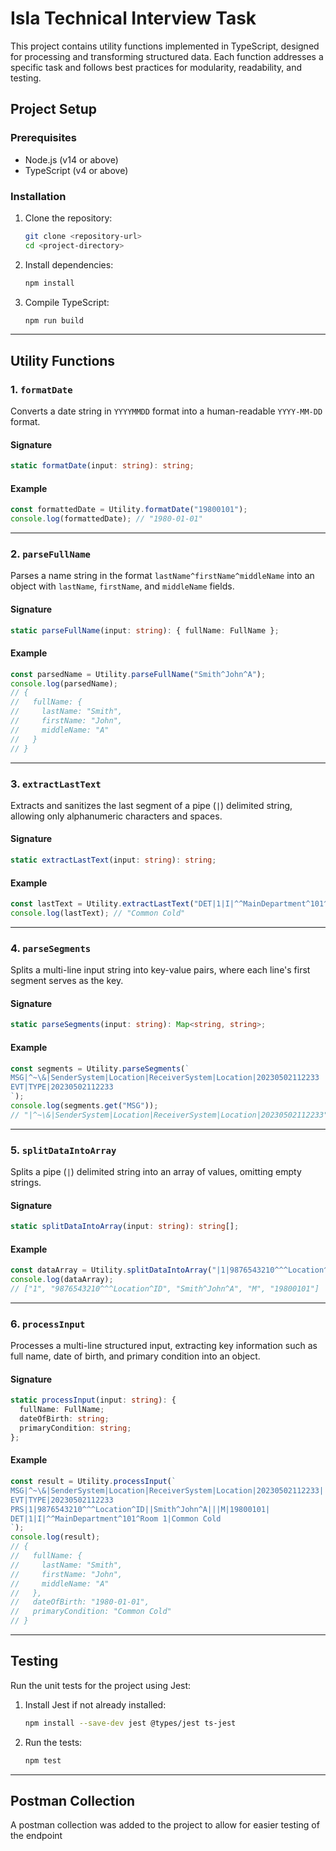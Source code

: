 
# **Isla Technical Interview Task**

This project contains utility functions implemented in TypeScript, designed for processing and transforming structured data. Each function addresses a specific task and follows best practices for modularity, readability, and testing.

## **Project Setup**

### Prerequisites
- Node.js (v14 or above)
- TypeScript (v4 or above)

### Installation
1. Clone the repository:
   ```bash
   git clone <repository-url>
   cd <project-directory>
   ```
2. Install dependencies:
   ```bash
   npm install
   ```
3. Compile TypeScript:
   ```bash
   npm run build
   ```

---

## **Utility Functions**

### **1. `formatDate`**
Converts a date string in `YYYYMMDD` format into a human-readable `YYYY-MM-DD` format.

#### **Signature**
```typescript
static formatDate(input: string): string;
```

#### **Example**
```typescript
const formattedDate = Utility.formatDate("19800101");
console.log(formattedDate); // "1980-01-01"
```

---

### **2. `parseFullName`**
Parses a name string in the format `lastName^firstName^middleName` into an object with `lastName`, `firstName`, and `middleName` fields.

#### **Signature**
```typescript
static parseFullName(input: string): { fullName: FullName };
```

#### **Example**
```typescript
const parsedName = Utility.parseFullName("Smith^John^A");
console.log(parsedName);
// {
//   fullName: {
//     lastName: "Smith",
//     firstName: "John",
//     middleName: "A"
//   }
// }
```

---

### **3. `extractLastText`**
Extracts and sanitizes the last segment of a pipe (`|`) delimited string, allowing only alphanumeric characters and spaces.

#### **Signature**
```typescript
static extractLastText(input: string): string;
```

#### **Example**
```typescript
const lastText = Utility.extractLastText("DET|1|I|^^MainDepartment^101^Room 1|Common Cold");
console.log(lastText); // "Common Cold"
```

---

### **4. `parseSegments`**
Splits a multi-line input string into key-value pairs, where each line's first segment serves as the key.

#### **Signature**
```typescript
static parseSegments(input: string): Map<string, string>;
```

#### **Example**
```typescript
const segments = Utility.parseSegments(`
MSG|^~\&|SenderSystem|Location|ReceiverSystem|Location|20230502112233
EVT|TYPE|20230502112233
`);
console.log(segments.get("MSG"));
// "|^~\&|SenderSystem|Location|ReceiverSystem|Location|20230502112233"
```

---

### **5. `splitDataIntoArray`**
Splits a pipe (`|`) delimited string into an array of values, omitting empty strings.

#### **Signature**
```typescript
static splitDataIntoArray(input: string): string[];
```

#### **Example**
```typescript
const dataArray = Utility.splitDataIntoArray("|1|9876543210^^^Location^ID||Smith^John^A|||M|19800101|");
console.log(dataArray);
// ["1", "9876543210^^^Location^ID", "Smith^John^A", "M", "19800101"]
```

---

### **6. `processInput`**
Processes a multi-line structured input, extracting key information such as full name, date of birth, and primary condition into an object.

#### **Signature**
```typescript
static processInput(input: string): {
  fullName: FullName;
  dateOfBirth: string;
  primaryCondition: string;
};
```

#### **Example**
```typescript
const result = Utility.processInput(`
MSG|^~\&|SenderSystem|Location|ReceiverSystem|Location|20230502112233||DATA^TYPE|123456|P|2.5
EVT|TYPE|20230502112233
PRS|1|9876543210^^^Location^ID||Smith^John^A|||M|19800101|
DET|1|I|^^MainDepartment^101^Room 1|Common Cold
`);
console.log(result);
// {
//   fullName: {
//     lastName: "Smith",
//     firstName: "John",
//     middleName: "A"
//   },
//   dateOfBirth: "1980-01-01",
//   primaryCondition: "Common Cold"
// }
```

---

## **Testing**

Run the unit tests for the project using Jest:

1. Install Jest if not already installed:
   ```bash
   npm install --save-dev jest @types/jest ts-jest
   ```
2. Run the tests:
   ```bash
   npm test
   ```

---

## **Postman Collection**

A postman collection was added to the project to allow for easier testing of the endpoint